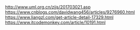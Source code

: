 http://www.uml.org.cn/zjjs/201703021.asp
https://www.cnblogs.com/davidwang456/articles/9276960.html
https://www.liangzl.com/get-article-detail-17329.html
https://www.itcodemonkey.com/article/10191.html